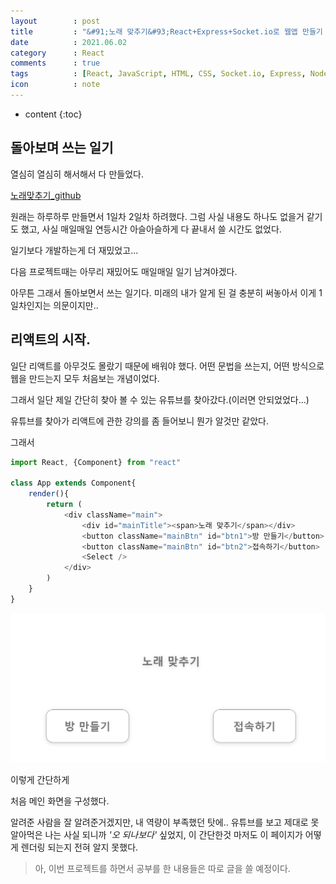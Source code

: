 ```yaml
---
layout        : post
title         : "&#91;노래 맞추기&#93;React+Express+Socket.io로 웹앱 만들기 1일차"
date          : 2021.06.02
category      : React
comments      : true
tags          : [React, JavaScript, HTML, CSS, Socket.io, Express, NodeJS]
icon          : note
---
```


* content
{:toc}

## 돌아보며 쓰는 일기

열심히 열심히 해서해서 다 만들었다.

[노래맞추기_github](https://github.com/bini59/matchSong)

원래는 하루하루 만들면서 1일차 2일차 하려했다.
그럼 사실 내용도 하나도 없을거 같기도 했고, 사실 매일매일
연등시간 아슬아슬하게 다 끝내서 쓸 시간도 없었다.

일기보다 개발하는게 더 재밌었고... 

다음 프로젝트때는 아무리 재밌어도 매일매일 일기 남겨야겠다.

아무튼 그래서 돌아보면서 쓰는 일기다.
미래의 내가 알게 된 걸 충분히 써놓아서 이게 1일차인지는 의문이지만..

## 리액트의 시작.

일단 리액트를 아무것도 몰랐기 때문에 배워야 했다.
어떤 문법을 쓰는지, 어떤 방식으로 웹을 만드는지 모두 처음보는 개념이었다.

그래서 일단 제일 간단히 찾아 볼 수 있는 유튜브를 찾아갔다.(이러면 안되었었다...)

유튜브를 찾아가 리액트에 관한 강의를 좀 들어보니 뭔가 알것만 같았다.

그래서 

```javascript
import React, {Component} from "react"

class App extends Component{
    render(){
        return (
            <div className="main">
                <div id="mainTitle"><span>노래 맞추기</span></div>
                <button className="mainBtn" id="btn1">방 만들기</button>
                <button className="mainBtn" id="btn2">접속하기</button>
                <Select />
            </div>
        )
    }
}

```
![첫 화면](/style/image/react-MatchSong/firstScreen.png)

이렇게 간단하게 

처음 메인 화면을 구성했다.

알려준 사람을 잘 알려준거겠지만, 내 역량이 부족했던 탓에..
유튜브를 보고 제대로 못알아먹은 나는 사실 되니까 _'오 되나보다'_ 싶었지,
이 간단한것 마저도 이 페이지가 어떻게 렌더링 되는지 전혀 알지 못했다.

> 아, 이번 프로젝트를 하면서 공부를 한 내용들은 따로 글을 쓸 예정이다.